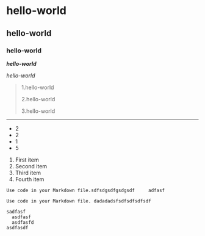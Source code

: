 # hello-world
## hello-world
### hello-world

***hello-world***

*hello-world*


>1.hello-world
>
>2.hello-world
>
>3.hello-world 
>
---
- 2
- 2
- 1
- 5

1. First item
1. Second item
1. Third item
1. Fourth item

``Use code in your Markdown file.sdfsdgsdfgsdgsdf    
adfasf``        

```Use code in your Markdown file. dadadadsfsdfsdfsdfsdf```

    sadfasf
      asdfasf
      asdfasfd
    asdfasdf
